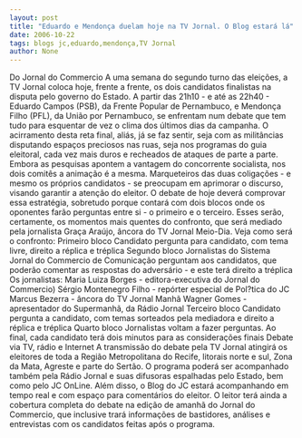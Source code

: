 ```yaml
---
layout: post
title: "Eduardo e Mendonça duelam hoje na TV Jornal. O Blog estará lá"
date: 2006-10-22
tags: blogs jc,eduardo,mendonça,TV Jornal
author: None
---
```

Do Jornal do Commercio
A uma semana do segundo turno das eleições, a TV Jornal coloca hoje, frente a frente, os dois candidatos finalistas na disputa pelo governo do Estado. 
A partir das 21h10 - e até as 22h40 - Eduardo Campos (PSB), da Frente Popular de Pernambuco, e Mendonça Filho (PFL), da União por Pernambuco, se enfrentam num debate que tem tudo para esquentar de vez o clima dos últimos dias da campanha. 
O acirramento desta reta final, aliás, já se faz sentir, seja com as militâncias disputando espaços preciosos nas ruas, seja nos programas do guia eleitoral, cada vez mais duros e recheados de ataques de parte a parte. 
Embora as pesquisas apontem a vantagem do concorrente socialista, nos dois comitês a animação é a mesma. Marqueteiros das duas coligações - e mesmo os próprios candidatos - se preocupam em aprimorar o discurso, visando garantir a atenção do eleitor. 
O debate de hoje deverá comprovar essa estratégia, sobretudo porque contará com dois blocos onde os oponentes farão perguntas entre si - o primeiro e o terceiro. 
Esses serão, certamente, os momentos mais quentes do confronto, que será mediado pela jornalista Graça Araújo, âncora do TV Jornal Meio-Dia. 
Veja como será o confronto:
Primeiro bloco
Candidato pergunta para candidato, com tema livre, direito a réplica e tréplica
Segundo bloco
Jornalistas do Sistema Jornal do Commercio de Comunicação perguntam aos candidatos, que poderão comentar as respostas do adversário - e este terá direito a tréplica
Os jornalistas:
Maria Luiza Borges - editora-executiva do Jornal do Commercio)
Sérgio Montenegro Filho - repórter especial de Pol?tica do JC
Marcus Bezerra - âncora do TV Jornal Manhã
Wagner Gomes - apresentador do Supermanhã, da Rádio Jornal 
Terceiro bloco
Candidato pergunta a candidato, com temas sorteados pela mediadora e direito a réplica e tréplica
Quarto bloco
Jornalistas voltam a fazer perguntas. Ao final, cada candidato terá dois minutos para as considerações finais
Debate via TV, rádio e Internet
A transmissão do debate pela TV Jornal atingirá os eleitores de toda a Região Metropolitana do Recife, litorais norte e sul, Zona da Mata, Agreste e parte do Sertão. 
O programa poderá ser acompanhado também pela Rádio Jornal e suas difusoras espalhadas pelo Estado, bem como pelo JC OnLine. 
Além disso, o Blog do JC estará acompanhando em tempo real e com espaço para comentários do eleitor. 
O leitor terá ainda a cobertura completa do debate na edição de amanhã do Jornal do Commercio, que inclusive trará informações de bastidores, análises e entrevistas com os candidatos feitas após o programa. 